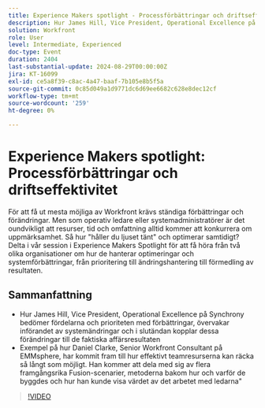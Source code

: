 ```yaml
---
title: Experience Makers spotlight - Processförbättringar och driftseffektivitet
description: Hur James Hill, Vice President, Operational Excellence på Synchrony bedömer nyttan och prioriteten med förbättringarna, övervakar införandet av systemförändringar och i slutändan kopplar dessa förändringar till de faktiska affärsresultaten Exempel på hur Daniel Clarke, Senior Workfront Consultant på EMMsphere, har funnit effektiviteten för att säkerställa att teamresurserna kan räcka så långt som möjligt. Han kommer att dela med sig av flera framgångsrika Fusion-scenarier, metoden bakom hur och varför de byggdes och hur han kunde visa värdet av det arbetet med ledarna
solution: Workfront
role: User
level: Intermediate, Experienced
doc-type: Event
duration: 2404
last-substantial-update: 2024-08-29T00:00:00Z
jira: KT-16099
exl-id: ce5a8f39-c8ac-4a47-baaf-7b105e8b5f5a
source-git-commit: 0c85d049a1d9771dc6d69ee6682c628e8dec12cf
workflow-type: tm+mt
source-wordcount: '259'
ht-degree: 0%

---
```


# Experience Makers spotlight: Processförbättringar och driftseffektivitet

För att få ut mesta möjliga av Workfront krävs ständiga förbättringar och förändringar. Men som operativ ledare eller systemadministratörer är det oundvikligt att resurser, tid och omfattning alltid kommer att konkurrera om uppmärksamhet. Så hur &quot;håller du ljuset tänt&quot; och optimerar samtidigt? Delta i vår session i Experience Makers Spotlight för att få höra från två olika organisationer om hur de hanterar optimeringar och systemförbättringar, från prioritering till ändringshantering till förmedling av resultaten.

## Sammanfattning

* Hur James Hill, Vice President, Operational Excellence på Synchrony bedömer fördelarna och prioriteten med förbättringar, övervakar införandet av systemändringar och i slutändan kopplar dessa förändringar till de faktiska affärsresultaten
* Exempel på hur Daniel Clarke, Senior Workfront Consultant på EMMsphere, har kommit fram till hur effektivt teamresurserna kan räcka så långt som möjligt. Han kommer att dela med sig av flera framgångsrika Fusion-scenarier, metoderna bakom hur och varför de byggdes och hur han kunde visa värdet av det arbetet med ledarna&quot;

>[!VIDEO](https://video.tv.adobe.com/v/3433199/?learn=on)
